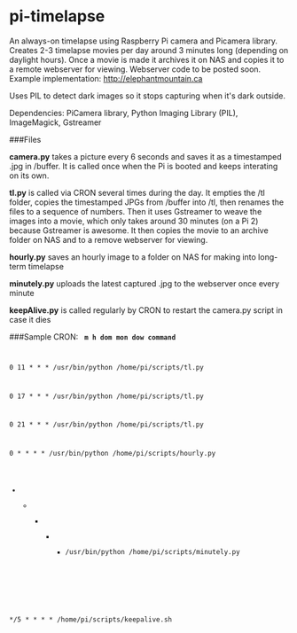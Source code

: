 # pi-timelapse
An always-on timelapse using Raspberry Pi camera and Picamera library. Creates 2-3 timelapse movies per day around 3 minutes long (depending on daylight hours). Once a movie is made it archives it on NAS and copies it to a remote webserver for viewing. Webserver code to be posted soon. Example implementation: http://elephantmountain.ca

Uses PIL to detect dark images so it stops capturing when it's dark outside. 

Dependencies:
PiCamera library, Python Imaging Library (PIL),
ImageMagick,
Gstreamer

###Files

**camera.py** takes a picture every 6 seconds and saves it as a timestamped .jpg in /buffer. It is called once when the Pi is booted and keeps interating on its own.

**tl.py** is called via CRON several times during the day. It empties the /tl folder, copies the timestamped JPGs from /buffer into /tl, then renames the files to a sequence of numbers. Then it uses Gstreamer to weave the images into a movie, which only takes around 30 minutes (on a Pi 2) because Gstreamer is awesome. It then copies the movie to an archive folder on NAS and to a remove webserver for viewing.

**hourly.py** saves an hourly image to a folder on NAS for making into long-term timelapse

**minutely.py** uploads the latest captured .jpg to the webserver once every minute

**keepAlive.py** is called regularly by CRON to restart the camera.py script in case it dies


###Sample CRON:
<code>
**m h  dom mon dow   command**

0 11 * * * /usr/bin/python /home/pi/scripts/tl.py

0 17 * * * /usr/bin/python /home/pi/scripts/tl.py

0 21 * * * /usr/bin/python /home/pi/scripts/tl.py

0 * * * * /usr/bin/python /home/pi/scripts/hourly.py

* * * * * /usr/bin/python /home/pi/scripts/minutely.py

*/5 * * * * /home/pi/scripts/keepalive.sh

</code>
